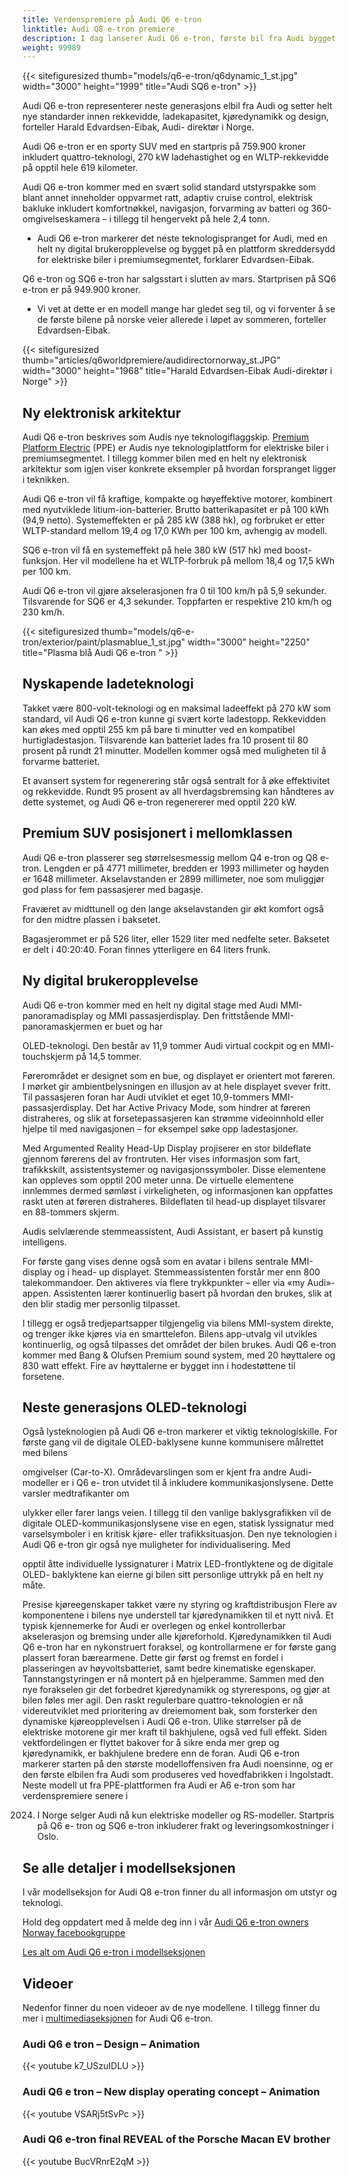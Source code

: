 ```yaml
---
title: Verdenspremiere på Audi Q6 e-tron
linktitle: Audi Q8 e-tron premiere
description: I dag lanserer Audi Q6 e-tron, første bil fra Audi bygget på en plattform utelukkende for elektriske biler i premiumsegmentet.
weight: 99989
---
```

<!-- markdownlint-disable MD033 -->



{{< sitefiguresized thumb="models/q6-e-tron/q6dynamic_1_st.jpg" width="3000" height="1999" title="Audi SQ6 e-tron" >}}

Audi Q6 e-tron representerer neste generasjons elbil fra Audi og setter helt nye standarder innen rekkevidde, ladekapasitet, kjøredynamikk og design, forteller Harald Edvardsen-Eibak, Audi-
direktør i Norge.

Audi Q6 e-tron er en sporty SUV med en startpris på 759.900 kroner inkludert quattro-teknologi, 270 kW ladehastighet og en WLTP-rekkevidde på opptil hele 619 kilometer.

Audi Q6 e-tron kommer med en svært solid standard utstyrspakke som blant annet inneholder oppvarmet ratt, adaptiv cruise control, elektrisk bakluke inkludert
komfortnøkkel, navigasjon, forvarming av batteri og 360-omgivelseskamera – i tillegg til hengervekt på hele 2,4 tonn.

- Audi Q6 e-tron markerer det neste teknologispranget for Audi, med en helt ny digital
brukeropplevelse og bygget på en plattform skreddersydd for elektriske biler i
premiumsegmentet, forklarer Edvardsen-Eibak.

Q6 e-tron og SQ6 e-tron har salgsstart i slutten av mars. Startprisen på SQ6 e-tron er på 949.900 kroner.

- Vi vet at dette er en modell mange har gledet seg til, og vi forventer å se de første
bilene på norske veier allerede i løpet av sommeren, forteller Edvardsen-Eibak.

{{< sitefiguresized thumb="articles/q6worldpremiere/audidirectornorway_st.JPG" width="3000" height="1968" title="Harald Edvardsen-Eibak Audi-direktør i Norge" >}}

## Ny elektronisk arkitektur

Audi Q6 e-tron beskrives som Audis nye teknologiflaggskip. [Premium Platform Electric](../../technology/bev-platforms/ppe/)
(PPE) er Audis nye teknologiplattform for elektriske biler i premiumsegmentet. I tillegg
kommer bilen med en helt ny elektronisk arkitektur som igjen viser konkrete eksempler
på hvordan forspranget ligger i teknikken.

Audi Q6 e-tron vil få kraftige, kompakte og høyeffektive motorer, kombinert med
nyutviklede litium-ion-batterier. Brutto batterikapasitet er på 100 kWh (94,9 netto).
Systemeffekten er på 285 kW (388 hk), og forbruket er etter WLTP-standard mellom
19,4 og 17,0 KWh per 100 km, avhengig av modell.

SQ6 e-tron vil få en systemeffekt på hele 380 kW (517 hk) med boost-funksjon. Her vil
modellene ha et WLTP-forbruk på mellom 18,4 og 17,5 kWh per 100 km.

Audi Q6 e-tron vil gjøre akselerasjonen fra 0 til 100 km/h på 5,9 sekunder. Tilsvarende
for SQ6 er 4,3 sekunder. Toppfarten er respektive 210 km/h og 230 km/h.

{{< sitefiguresized thumb="models/q6-e-tron/exterior/paint/plasmablue_1_st.jpg" width="3000" height="2250" title="Plasma blå Audi Q6 e-tron " >}}


## Nyskapende ladeteknologi

Takket være 800-volt-teknologi og en maksimal ladeeffekt på 270 kW som standard, vil
Audi Q6 e-tron kunne gi svært korte ladestopp. Rekkevidden kan økes med opptil 255
km på bare ti minutter ved en kompatibel hurtigladestasjon. Tilsvarende kan batteriet
lades fra 10 prosent til 80 prosent på rundt 21 minutter. Modellen kommer også med
muligheten til å forvarme batteriet.

Et avansert system for regenerering står også sentralt for å øke effektivitet og
rekkevidde. Rundt 95 prosent av all hverdagsbremsing kan håndteres av dette
systemet, og Audi Q6 e-tron regenererer med opptil 220 kW.

## Premium SUV posisjonert i mellomklassen

Audi Q6 e-tron plasserer seg størrelsesmessig mellom Q4 e-tron og Q8 e-tron. Lengden
er på 4771 millimeter, bredden er 1993 millimeter og høyden er 1648 millimeter.
Akselavstanden er 2899 millimeter, noe som muliggjør god plass for fem passasjerer
med bagasje.

Fraværet av midttunell og den lange akselavstanden gir økt komfort også for den
midtre plassen i baksetet.

Bagasjerommet er på 526 liter, eller 1529 liter med nedfelte seter. Baksetet er delt i
40:20:40. Foran finnes ytterligere en 64 liters frunk.

## Ny digital brukeropplevelse

Audi Q6 e-tron kommer med en helt ny digital stage med Audi MMI-panoramadisplay
og MMI passasjerdisplay. Den frittstående MMI-panoramaskjermen er buet og har

OLED-teknologi. Den består av 11,9 tommer Audi virtual cockpit og en MMI-
touchskjerm på 14,5 tommer.

Førerområdet er designet som en bue, og displayet er orientert mot føreren. I mørket
gir ambientbelysningen en illusjon av at hele displayet svever fritt.
Til passasjeren foran har Audi utviklet et eget 10,9-tommers MMI-passasjerdisplay. Det
har Active Privacy Mode, som hindrer at føreren distraheres, og slik at
forsetepassasjeren kan strømme videoinnhold eller hjelpe til med navigasjonen – for
eksempel søke opp ladestasjoner.

Med Argumented Reality Head-Up Display projiserer en stor bildeflate gjennom førerens
del av frontruten. Her vises informasjon som fart, trafikkskilt, assistentsystemer og
navigasjonssymboler. Disse elementene kan oppleves som opptil 200 meter unna. De
virtuelle elementene innlemmes dermed sømløst i virkeligheten, og informasjonen kan
oppfattes raskt uten at føreren distraheres. Bildeflaten til head-up displayet tilsvarer en
88-tommers skjerm.

Audis selvlærende stemmeassistent, Audi Assistant, er basert på kunstig intelligens.

For første gang vises denne også som en avatar i bilens sentrale MMI-display og i head-
up displayet. Stemmeassistenten forstår mer enn 800 talekommandoer. Den aktiveres via flere trykkpunkter – eller via «my Audi»-appen. Assistenten lærer kontinuerlig
basert på hvordan den brukes, slik at den blir stadig mer personlig tilpasset.

I tillegg er også tredjepartsapper tilgjengelig via bilens MMI-system direkte, og trenger
ikke kjøres via en smarttelefon. Bilens app-utvalg vil utvikles kontinuerlig, og også
tilpasses det området der bilen brukes.
Audi Q6 e-tron kommer med Bang & Olufsen Premium sound system, med 20
høyttalere og 830 watt effekt. Fire av høyttalerne er bygget inn i hodestøttene til
forsetene.

## Neste generasjons OLED-teknologi

Også lysteknologien på Audi Q6 e-tron markerer et viktig teknologiskille. For første
gang vil de digitale OLED-baklysene kunne kommunisere målrettet med bilens

omgivelser (Car-to-X). Områdevarslingen som er kjent fra andre Audi-modeller er i Q6 e-
tron utvidet til å inkludere kommunikasjonslysene. Dette varsler medtrafikanter om

ulykker eller farer langs veien. I tillegg til den vanlige baklysgrafikken vil de digitale
OLED-kommunikasjonslysene vise en egen, statisk lyssignatur med varselsymboler i en
kritisk kjøre- eller trafikksituasjon.
Den nye teknologien i Audi Q6 e-tron gir også nye muligheter for individualisering. Med

opptil åtte individuelle lyssignaturer i Matrix LED-frontlyktene og de digitale OLED-
baklyktene kan eierne gi bilen sitt personlige uttrykk på en helt ny måte.

Presise kjøreegenskaper takket være ny styring og kraftdistribusjon
Flere av komponentene i bilens nye understell tar kjøredynamikken til et nytt nivå. Et
typisk kjennemerke for Audi er overlegen og enkel kontrollerbar akselerasjon og
bremsing under alle kjøreforhold. Kjøredynamikken til Audi Q6 e-tron har en
nykonstruert foraksel, og kontrollarmene er for første gang plassert foran bærearmene.
Dette gir først og fremst en fordel i plasseringen av høyvoltsbatteriet, samt bedre
kinematiske egenskaper.
Tannstangstyringen er nå montert på en hjelperamme. Sammen med den nye
forakselen gir det forbedret kjøredynamikk og styrerespons, og gjør at bilen føles mer
agil.
Den raskt regulerbare quattro-teknologien er nå videreutviklet med prioritering av
dreiemoment bak, som forsterker den dynamiske kjøreopplevelsen i Audi Q6 e-tron.
Ulike størrelser på de elektriske motorene gir mer kraft til bakhjulene, også ved full
effekt. Siden vektfordelingen er flyttet bakover for å sikre enda mer grep og
kjøredynamikk, er bakhjulene bredere enn de foran.
Audi Q6 e-tron markerer starten på den største modelloffensiven fra Audi noensinne, og
er den første elbilen fra Audi som produseres ved hovedfabrikken i Ingolstadt. Neste
modell ut fra PPE-plattformen fra Audi er A6 e-tron som har verdenspremiere senere i

2024. I Norge selger Audi nå kun elektriske modeller og RS-modeller. Startpris på Q6 e-
tron og SQ6 e-tron inkluderer frakt og leveringsomkostninger i Oslo.



## Se alle detaljer i modellseksjonen

I vår modellseksjon for Audi Q8 e-tron finner du all informasjon om utstyr og teknologi.

Hold deg oppdatert med å melde deg inn i vår [Audi Q6 e-tron owners Norway facebookgruppe](https://www.facebook.com/groups/301614688594314)

[Les alt om Audi Q6 e-tron i modellseksjonen](../../models/q6-e-tron/)


## Videoer

Nedenfor finner du noen videoer av de nye modellene. I tillegg finner du mer i [multimediaseksjonen](../../models/q6-e-tron/multimedia) for Audi Q6 e-tron.

### Audi Q6 e tron – Design – Animation

{{< youtube k7_USzuIDLU >}}

### Audi Q6 e tron – New display operating concept – Animation

{{< youtube VSARj5tSvPc >}}

### Audi Q6 e-tron final REVEAL of the Porsche Macan EV brother

{{< youtube BucVRnrE2qM >}}


